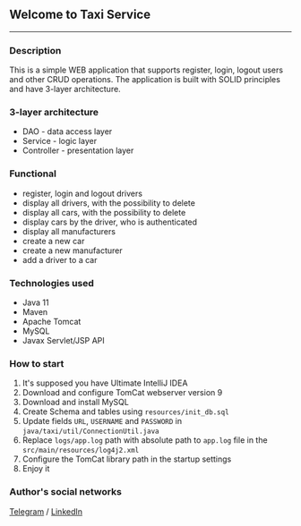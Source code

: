## Welcome to Taxi Service
***
### Description
This is a simple WEB application that supports register, login, logout users and other CRUD operations.
The application is built with SOLID principles and have 3-layer architecture.

### 3-layer architecture
- DAO - data access layer
- Service - logic layer
- Controller - presentation layer
### Functional
- register, login and logout drivers
- display all drivers, with the possibility to delete
- display all cars, with the possibility to delete
- display cars by the driver, who is authenticated
- display all manufacturers
- create a new car
- create a new manufacturer
- add a driver to a car
### Technologies used
- Java 11
- Maven
- Apache Tomcat
- MySQL
- Javax Servlet/JSP API
### How to start
1. It's supposed you have Ultimate IntelliJ IDEA
2. Download and configure TomСat webserver version 9
3. Download and install MySQL
4. Create Schema and tables using ```resources/init_db.sql```
5. Update fields ```URL```, ```USERNAME``` and ```PASSWORD``` in ```java/taxi/util/ConnectionUtil.java```
6. Replace ```logs/app.log``` path with absolute path to ```app.log``` file in the ```src/main/resources/log4j2.xml```
7. Configure the TomCat library path in the startup settings
8. Enjoy it
### Author's social networks
[Telegram](https://t.me/Kinn90) / [LinkedIn](https://www.linkedin.com/in/sasha-bachynskyi-242a27141/)